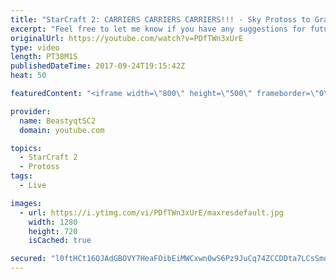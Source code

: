 ```yaml
---
title: "StarCraft 2: CARRIERS CARRIERS CARRIERS!!! - Sky Protoss to Grandmaster Episode 10"
excerpt: "Feel free to let me know if you have any suggestions for future videos. I hope you guys enjoy this one!  Check out my stream on twitch if you enjoy my YouTube content. I stream about 5/7 days a week - stream start time is around 9 PM CET. Link to my stream is down below.  JOIN MY DISCORD CHANNEL @ https://discord.gg/aJMGAEn"
originalUrl: https://youtube.com/watch?v=PDfTWn3xUrE
type: video
length: PT38M1S
publishedDateTime: 2017-09-24T19:15:42Z
heat: 50

featuredContent: "<iframe width=\"800\" height=\"500\" frameborder=\"0\" src=\"https://www.youtube.com/embed/PDfTWn3xUrE\" allow=\"accelerometer; autoplay; encrypted-media; gyroscope; picture-in-picture\" allowfullscreen></iframe>"

provider:
  name: BeastyqtSC2
  domain: youtube.com

topics:
  - StarCraft 2
  - Protoss
tags:
  - Live

images:
  - url: https://i.ytimg.com/vi/PDfTWn3xUrE/maxresdefault.jpg
    width: 1280
    height: 720
    isCached: true

secured: "l0ftHCt16QJAdGBOVY7HeaFOibEiMWCxwn0wS6Pz9JuCq74ZCCDDta7LCsSmogmJSRC01dv4IJvokR5XCHjuvc2YwHf+RE/CTQj3pT6RHQyBlpz6TcLNpvKjfQV167nNOUCAEggZPx6NMqFj/uDj2xKIv/BMsQqG56kvk9o/Y2kFlueEMbM6SN9UD/q83qiTvBmn7CCZBMhzPNRVPY6cy2KjsBdiqEzAqIsOsX9md+iM0GhLaHI+1jte6hWlVBD+XjVplGRP3+oTVRAGIHDpwMA2YL9+fnLAK6F4Rv+0/wXE2krExpBu6Pm+nZLeKjKwm0rppIBIr5M0VYOv8ByADb/1Ex/cnWHUZHImNy1Q1vklyTPh+Mmfl011P9ySfDVAzwmxzLFvS92XFUOPNDa/CM2a23H56M7EF8nfJmG4nTY=;2EO38TNcTZvbSQBwD7jiSQ=="
---
```


